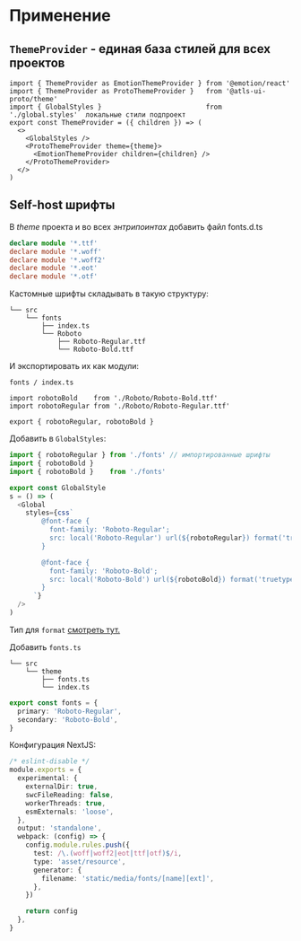 # Применение

## `ThemeProvider` - единая база стилей для всех проектов

```tsx
import { ThemeProvider as EmotionThemeProvider } from '@emotion/react'
import { ThemeProvider as ProtoThemeProvider }   from '@atls-ui-proto/theme'
import { GlobalStyles }                          from './global.styles'  локальные cтили подпроект
export const ThemeProvider = ({ children }) => (
  <>
    <GlobalStyles />
    <ProtoThemeProvider theme={theme}>
      <EmotionThemeProvider children={children} />
    </ProtoThemeProvider>
  </>
)
```

## Self-host шрифты

В _theme_ проекта и во всех _энтрипоинтах_ добавить файл fonts.d.ts

```ts
declare module '*.ttf'
declare module '*.woff'
declare module '*.woff2'
declare module '*.eot'
declare module '*.otf'
```

Кастомные шрифты складывать в такую структуру:

```
└── src
    └── fonts
        ├── index.ts
        └── Roboto
            ├── Roboto-Regular.ttf
            └── Roboto-Bold.ttf

```

И экспортировать их как модули:

```tsx
fonts / index.ts

import robotoBold    from './Roboto/Roboto-Bold.ttf'
import robotoRegular from './Roboto/Roboto-Regular.ttf'

export { robotoRegular, robotoBold }
```

Добавить в `GlobalStyles`:

```typescript jsx
import { robotoRegular } from './fonts' // импортированные шрифты
import { robotoBold }
import { robotoBold }    from './fonts'

export const GlobalStyle
s = () => (
  <Global
    styles={css`
        @font-face {
          font-family: 'Roboto-Regular';
          src: local('Roboto-Regular') url(${robotoRegular}) format('truetype');
        }

        @font-face {
          font-family: 'Roboto-Bold';
          src: local('Roboto-Bold') url(${robotoBold}) format('truetype');
        }
      `}
  />
)
```

Тип
для `format` [смотреть тут.](https://css-tricks.com/snippets/css/using-font-face-in-css/#aa-deepest-possible-browser-support)

Добавить `fonts.ts`

```
└── src
    └── theme
        ├── fonts.ts
        └── index.ts
```

```typescript
export const fonts = {
  primary: 'Roboto-Regular',
  secondary: 'Roboto-Bold',
}
```

Конфигурация NextJS:

```typescript
/* eslint-disable */
module.exports = {
  experimental: {
    externalDir: true,
    swcFileReading: false,
    workerThreads: true,
    esmExternals: 'loose',
  },
  output: 'standalone',
  webpack: (config) => {
    config.module.rules.push({
      test: /\.(woff|woff2|eot|ttf|otf)$/i,
      type: 'asset/resource',
      generator: {
        filename: 'static/media/fonts/[name][ext]',
      },
    })

    return config
  },
}
```

